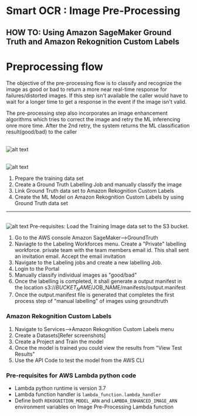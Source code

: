 # Smart OCR : Image Pre-Processing
## HOW TO: Using Amazon SageMaker Ground Truth and Amazon Rekognition Custom Labels

# Preprocessing flow
The objective of the pre-processing flow is to classify and recognize the image as good or bad to return a more near real-time 
response for failures/distorted images. If this step isn't available the caller would have to wait for a longer time to get a response in the event if the image isn't valid.

The pre-processing step also incorporates an image enhancement algorithms which tries to correct the image and retry the ML inferencing onre more time. After the 2nd retry, the system returns the ML classification result(good/bad) to the caller

<br>![alt text ](https://github.com/apac-ml-tfc/textract-demo/blob/master/1.img-pre-processing/img-preprocessing-flow.png "Service Flow") 

<br>![alt text ](https://github.com/apac-ml-tfc/textract-demo/tree/master/1.img-pre-processing/groundtruth-labelling "Step to follow for Image Pre-Processing")
 1. Prepare the training data set
 2. Create a Ground Truth Labelling Job and manually classify the image
 3. Link Ground Truth data set to Amazon Rekognition Custom Labels
 4. Create the ML Model on Amazon Rekognition Custom Labels by using Ground Truth data set

---

<br>![alt text ](https://github.com/apac-ml-tfc/textract-demo/tree/master/1.img-pre-processing/rekognition-ml-model "Amazon SageMaker Ground Truth Labelling Job")
Pre-requisites: Load the Training Image data set to the S3 bucket.
1. Go to the AWS console Amazon SageMaker-->GroundTruth
2. Naviagte to the Labeling Workforces menu. Create a "Private" labelling workforce.  private team with the team members email id. This shall sent an invitation email. Accept the email invitation
3. Navigate to the Labeling jobs and create a new labelling Job.
4. Login to the Portal
5. Manually classify individual images as "good/bad"
6. Once the labelling is completed, it shall generate a output manifest in the location s3://$BUCKET_NAME/$JOB_NAME/manifests/output.manifest
7. Once the output.manifest file is generated that completes the first process step of "manual labelling" of images using groundtruth

### Amazon Rekognition Custom Labels
1. Navigate to Services-->Amazon Rekognition Custom Labels menu
2. Create a Datasets[Refer screenshots]
3. Create a Project and Train the model
4. Once the model is trained you could view the results from "View Test Results"
5. Use the API Code to test the model from the AWS CLI


### Pre-requisites for AWS Lambda python code
- Lambda python runtime is version 3.7
- Lambda function handler is `lambda_function.lambda_handler`
- Define both `REKOGNITION_MODEL_ARN` and `LAMBDA_ENHANCED_IMAGE_ARN` environment variables on Image Pre-Processing Lambda function
